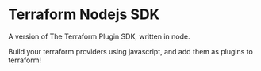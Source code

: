 # Terraform Nodejs SDK

A version of The Terraform Plugin SDK, written in node.

Build your terraform providers using javascript, and add them as plugins to terraform!